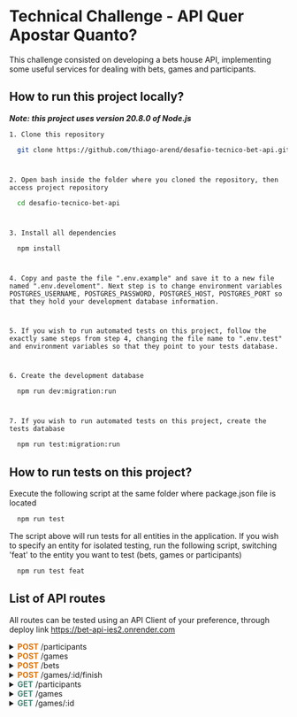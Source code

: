 
# Technical Challenge - API Quer Apostar Quanto?

This challenge consisted on developing a bets house API, implementing some useful services for dealing with bets, games and participants.




## How to run this project locally?

***Note: this project uses version 20.8.0 of Node.js***

    1. Clone this repository

```bash
  git clone https://github.com/thiago-arend/desafio-tecnico-bet-api.git
```
#
    2. Open bash inside the folder where you cloned the repository, then access project repository

```bash
  cd desafio-tecnico-bet-api
```
#
    3. Install all dependencies

```bash
  npm install
```
#
    4. Copy and paste the file ".env.example" and save it to a new file named ".env.develoment". Next step is to change environment variables POSTGRES_USERNAME, POSTGRES_PASSWORD, POSTGRES_HOST, POSTGRES_PORT so that they hold your development database information.
#
    5. If you wish to run automated tests on this project, follow the exactly same steps from step 4, changing the file name to ".env.test" and environment variables so that they point to your tests database.
#
    6. Create the development database

```bash
  npm run dev:migration:run
```
#
    7. If you wish to run automated tests on this project, create the tests database

```bash
  npm run test:migration:run
```
## How to run tests on this project?

Execute the following script at the same folder where package.json file is located

```bash
  npm run test
```

The script above will run tests for all entities in the application. If you wish to specify an entity for isolated testing, run the following script, switching 'feat' to the entity you want to test (bets, games or participants)

```bash
  npm run test feat
```

## List of API routes

All routes can be tested using an API Client of your preference, through deploy link https://bet-api-ies2.onrender.com

<details>
<summary>
<b><font color="#D9730D">POST</font></b><font> /participants
</summary>
<br>

* Creates a participant with specified balance
#
* Input:
```typescript
{
	name: string;
	balance: number; // represented in cents (e.g. 1000 cents = $10.00)
}
```
#
* Output: object representing created participant
```typescript
{
	id: number;
	name: string;
	balance: number;
    createdAt: string;
	updatedAt: string;
}
```
#
* Rules
  * Name must be unique, otherwise you'll receive <font color="red">409 (Conflict Error)</font>.
  * Balance must be inputed in cents (e.g. 1000 cents = $10.00).
  * Balance must not be less than $10.00 (1000 cents), otherwise you'll receive <font color="red">400 (Bad Request Error)</font>.
</details>

<details>
<summary> 
<b><font color="#D9730D">POST</font></b><font> /games 
</summary>
<br>

* Creates an open game with score 0x0.
#
* Input:

```typescript
{
	homeTeamName: string;
	awayTeamName: string;
}
```
#
* Output: object representing created game

```typescript
{
	id: number;
	createdAt: string;
	updatedAt: string;
	homeTeamName: string;
	awayTeamName: string;
	homeTeamScore: number; // initialy 0
	awayTeamScore: number; // initialy 0
	isFinished: boolean; // initialy false
}
```

#
* Rules
  * Team names must be different, otherwise you'll receive <font color="red">400 (Bad Request)</font>.
</details>

<details>
<summary> 
<b><font color="#D9730D">POST</font></b><font> /bets 
</summary>
<br>

* Register a bet from a participant in a specific game. The bet amount is immediately deducted from the participant's balance.
#
* Input:

```typescript
{ 
	homeTeamScore: number;
	awayTeamScore: number; 
	amountBet: number; // represented in cents (e.g. $10.00 = 1000)
	gameId: number; 
	participantId: number;
}
```
#
* Output: object representing created bet

```typescript
{
	id: number;
	createdAt: string;
	updatedAt: string;
	homeTeamScore: number;
	awayTeamScore: number;
	amountBet: number; // represented in cents (e.g. $10.00 = 1000)
	gameId: number; 
	participantId: number;
	status: string; // may be PENDING, WON or LOST
	amountWon: number || null; // null while bet is PENDING; number if bet has WON or LOST status, with amount won represented in cents
}
```
#
* Rules
  * Game and participant's id must exist, otherwise you'll get <font color="red">404 (Not Found)</font>.
  * Game cannot bet already finished by the time you create a bet, otherwise you'll get <font color="red">403 (Forbidden)</font>.
  * Bet amount must not be greater than participant's balance, otherwise you'll receive <font color="red">403 (Forbidden)</font>.
  * Bet amount must not be lesser than $1.00 (100), otherwise you'll receive <font color="red">403 (Forbidden)</font>.  

</details>

<details>
<summary> 
<b><font color="#D9730D">POST</font></b><font> /games/:id/finish 
</summary>
<br>

* Finishes a game and consequently update all bets linked to it, calculating the amount won in each one and updating the balance of the winning participants.
#
* Input: game final score

```typescript
{
	homeTeamScore: number;
	awayTeamScore: number;
}
```
#
* Output: updated game object

```typescript
{
	id: number;
	createdAt: string;
	updatedAt: string;
	homeTeamName: string;
	awayTeamName: string;
	homeTeamScore: number;
	awayTeamScore: number;
	isFinished: boolean; // will be set to true
}
```
#
* Rules
  * Game's id must be valid (integer equal or greater to 1), otherwise you'll get <font color="red">400 (Bad Request)</font>.
  * Game's id must exist, otherwise you'll get <font color="red">404 (Not Found)</font>.
  * You must not finish a game that has been already finished, otherwise you'll get <font color="red">403 (Forbidden)</font>.
</details>

<details>
<summary> 
<b><font color="#448375">GET</font></b><font> /participants 
</summary>
<br>

* Returns all participants and their respective balances.
#
* Output: array containing all participants

```typescript
[
	{
		id: number;
		createdAt: string;
		updatedAt: string;
		name: string;
		balance: number; // represented in cents (e.g. $10.00 = 1000)
	}, 
	{...}
]
```
</details>

<details>
<summary> 
<b><font color="#448375">GET</font></b><font> /games 
</summary>
<br>

* Returns all registered games.
#
* Output: array containing all games

```typescript
[
	{
		id: number;
		createdAt: string;
		updatedAt: string;
		homeTeamName: string;
		awayTeamName: string;
		homeTeamScore: number;
		awayTeamScore: number;
		isFinished: boolean;
	},
	{...}
]
```
</details>

<details>
<summary> 
<b><font color="#448375">GET</font></b><font> /games/:id 
</summary>
<br>

* Returns the data for a game along with the bets linked to it.
#
* Output: object representing a game and an array containing all bet linked to it

```typescript
{
	id: number;
	createdAt: string;
	updatedAt: string;
	homeTeamName: string;
	awayTeamName: string;
	homeTeamScore: number;
	awayTeamScore: number;
	isFinished: boolean;
	bets: {
		id: number;
		createdAt: string;
		updatedAt: string;
		homeTeamScore: number;
		awayTeamScore: number;
		amountBet: number; // represented in cents (e.g. $10.00 = 1000)
		gameId: number; 
		participantId: number;
		status: string; // may be PENDING, WON or LOST
		amountWon: number || null; // null while bet is PENDING; number if bet has WON or LOST status, with amount won represented in cents
	}[]
}
```

#
* Rules
  * Game's id must be valid (integer equal or greater to 1), otherwise you'll get <font color="red">400 (Bad Request)</font>.
  * Game's id must exist, otherwise you'll get <font color="red">404 (Not Found)</font>.
</details>